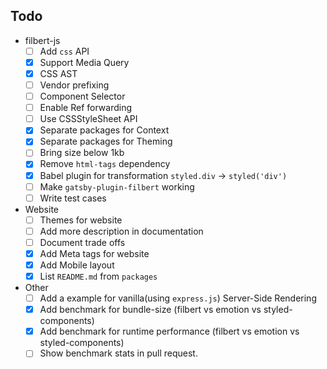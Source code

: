 ## Todo

- filbert-js
  - [ ] Add `css` API
  - [x] Support Media Query
  - [x] CSS AST
  - [ ] Vendor prefixing
  - [ ] Component Selector
  - [ ] Enable Ref forwarding
  - [ ] Use CSSStyleSheet API
  - [x] Separate packages for Context
  - [x] Separate packages for Theming
  - [ ] Bring size below 1kb
  - [x] Remove `html-tags` dependency
  - [x] Babel plugin for transformation `styled.div` -> `styled('div')`
  - [ ] Make `gatsby-plugin-filbert` working
  - [ ] Write test cases
- Website
  - [ ] Themes for website
  - [ ] Add more description in documentation
  - [ ] Document trade offs
  - [x] Add Meta tags for website
  - [x] Add Mobile layout
  - [x] List `README.md` from `packages`
- Other
  - [ ] Add a example for vanilla(using `express.js`) Server-Side Rendering
  - [x] Add benchmark for bundle-size (filbert vs emotion vs styled-components)
  - [x] Add benchmark for runtime performance (filbert vs emotion vs styled-components)
  - [ ] Show benchmark stats in pull request.
